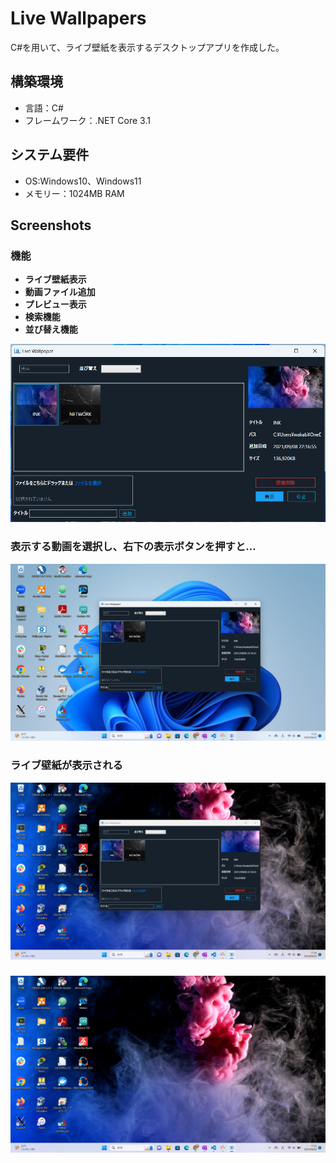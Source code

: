 # Live Wallpapers
C#を用いて、ライブ壁紙を表示するデスクトップアプリを作成した。

## 構築環境
- 言語：C#
- フレームワーク：.NET Core 3.1

## システム要件
- OS:Windows10、Windows11
- メモリー：1024MB RAM

## Screenshots
### 機能
- <strong>ライブ壁紙表示</strong>
- <strong>動画ファイル追加</strong>
- <strong>プレビュー表示</strong>
- <strong>検索機能</strong>
- <strong>並び替え機能</strong>

![](./live_wallpaper0.png)   
### 表示する動画を選択し、右下の表示ボタンを押すと…
![](./live_wallpaper1.png)   
### ライブ壁紙が表示される
![](./live_wallpaper2.png)   
### 
![](./live_wallpaper3.png)   
